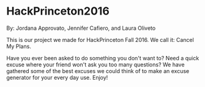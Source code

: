 # HackPrinceton2016

By: Jordana Approvato, Jennifer Cafiero, and Laura Oliveto

This is our project we made for HackPrinceton Fall 2016. We call it: Cancel My Plans. 

Have you ever been asked to do something you don't want to? Need a quick excuse where your friend won't ask you too many questions? We have gathered some of the best excuses we could think of to make an excuse generator for your every day use. Enjoy!
